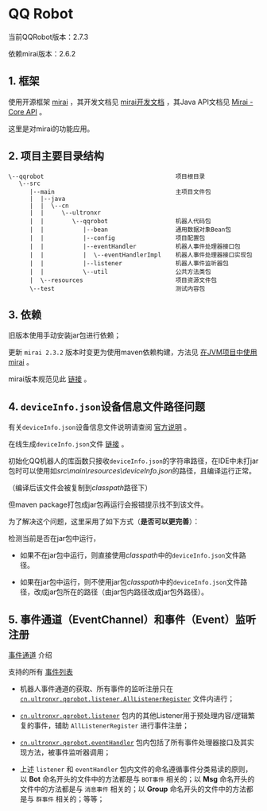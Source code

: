 # QQ Robot

当前QQRobot版本：2.7.3

依赖mirai版本：2.6.2

## 1. 框架

使用开源框架 [mirai](https://github.com/mamoe/mirai) ，其开发文档见 [mirai开发文档](https://github.com/mamoe/mirai/blob/dev/docs/README.md) ，其Java API文档见 [Mirai - Core API](https://github.com/mamoe/mirai/blob/dev/docs/CoreAPI.md) 。

这里是对mirai的功能应用。

## 2. 项目主要目录结构

```text
\--qqrobot                                     项目根目录
   \--src
      |--main                                  主项目文件包
      |  |--java
      |  |  \--cn
      |  |     \--ultronxr
      |  |        \--qqrobot                   机器人代码包
      |  |           |--bean                   通用数据对象Bean包
      |  |           |--config                 项目配置包
      |  |           |--eventHandler           机器人事件处理器接口包
      |  |           |  \--eventHandlerImpl    机器人事件处理器接口实现包
      |  |           |--listener               机器人事件监听器包
      |  |           \--util                   公共方法类包
      |  \--resources                          项目资源文件包
      \--test                                  测试内容包
```

## 3. 依赖

旧版本使用手动安装jar包进行依赖；

更新 `mirai 2.3.2` 版本时变更为使用maven依赖构建，方法见 [在JVM项目中使用mirai](https://github.com/mamoe/mirai/blob/dev/docs/ConfiguringProjects.md) 。

mirai版本规范见此 [链接](https://github.com/mamoe/mirai/blob/dev/docs/Evolution.md#%E7%89%88%E6%9C%AC%E8%A7%84%E8%8C%83) 。

## 4. `deviceInfo.json`设备信息文件路径问题

有关`deviceInfo.json`设备信息文件说明请查阅 [官方说明](https://github.com/mamoe/mirai/blob/dev/docs/Bots.md#%E8%AE%BE%E5%A4%87%E4%BF%A1%E6%81%AF) 。

在线生成`deviceInfo.json`文件 [链接](https://ryoii.github.io/mirai-devicejs-generator/) 。

初始化QQ机器人的库函数只接收`deviceInfo.json`的字符串路径，在IDE中未打jar包时可以使用如*src\main\resources\deviceInfo.json*的路径，且编译运行正常。

（编译后该文件会被复制到*classpath*路径下）

但maven package打包成jar包再运行会报错提示找不到该文件。


为了解决这个问题，这里采用了如下方式（**是否可以更完善**）：

检测当前是否在jar包中运行，

+ 如果不在jar包中运行，则直接使用*classpath*中的`deviceInfo.json`文件路径。

+ 如果在jar包中运行，则不使用jar包*classpath*中的`deviceInfo.json`文件路径，改成jar包所在的路径（由jar包内路径改成jar包外路径）。

## 5. 事件通道（EventChannel）和事件（Event）监听注册

[事件通道](https://github.com/mamoe/mirai/blob/dev/docs/Events.md#%E4%BA%8B%E4%BB%B6%E9%80%9A%E9%81%93) 介绍

支持的所有 [事件列表](https://github.com/mamoe/mirai/blob/dev/mirai-core-api/src/commonMain/kotlin/event/events/README.md)

+ 机器人事件通道的获取、所有事件的监听注册只在 [`cn.ultronxr.qqrobot.listener.AllListenerRegister`](src/main/java/cn/ultronxr/qqrobot/listener/AllListenerRegister.java) 文件内进行；

+ [`cn.ultronxr.qqrobot.listener`](src/main/java/cn/ultronxr/qqrobot/listener) 包内的其他Listener用于预处理内容/逻辑繁复的事件，辅助 `AllListenerRegister` 进行事件注册；

+ [`cn.ultronxr.qqrobot.eventHandler`](src/main/java/cn/ultronxr/qqrobot/eventHandler) 包内包括了所有事件处理器接口及其实现方法，被事件监听器调用；

+ 上述 `listener` 和 `eventHandler` 包内文件的命名遵循事件分类易读的原则，以 **Bot** 命名开头的文件中的方法都是与 `BOT事件` 相关的；以 **Msg** 命名开头的文件中的方法都是与 `消息事件` 相关的；以 **Group** 命名开头的文件中的方法都是与 `群事件` 相关的；等等；

